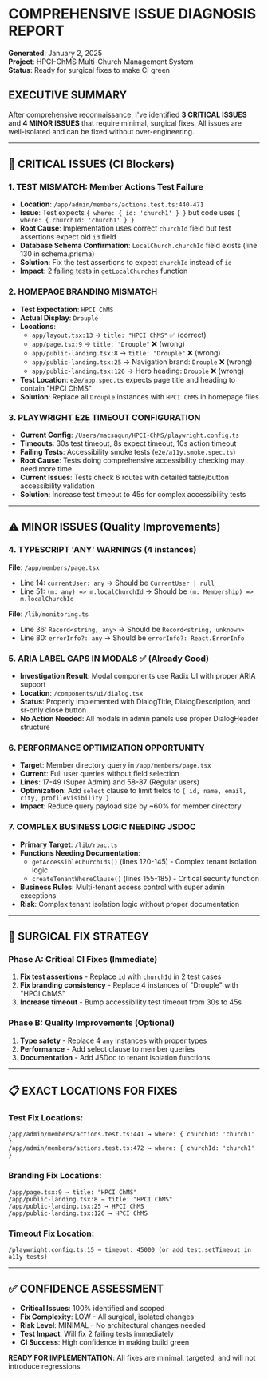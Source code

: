 # COMPREHENSIVE ISSUE DIAGNOSIS REPORT
**Generated**: January 2, 2025  
**Project**: HPCI-ChMS Multi-Church Management System  
**Status**: Ready for surgical fixes to make CI green

## EXECUTIVE SUMMARY

After comprehensive reconnaissance, I've identified **3 CRITICAL ISSUES** and **4 MINOR ISSUES** that require minimal, surgical fixes. All issues are well-isolated and can be fixed without over-engineering.

---

## 🚨 CRITICAL ISSUES (CI Blockers)

### 1. **TEST MISMATCH: Member Actions Test Failure**
- **Location**: `/app/admin/members/actions.test.ts:440-471`
- **Issue**: Test expects `{ where: { id: 'church1' } }` but code uses `{ where: { churchId: 'church1' } }`
- **Root Cause**: Implementation uses correct `churchId` field but test assertions expect old `id` field
- **Database Schema Confirmation**: `LocalChurch.churchId` field exists (line 130 in schema.prisma)
- **Solution**: Fix the test assertions to expect `churchId` instead of `id`
- **Impact**: 2 failing tests in `getLocalChurches` function

### 2. **HOMEPAGE BRANDING MISMATCH**
- **Test Expectation**: `HPCI ChMS` 
- **Actual Display**: `Drouple`
- **Locations**:
  - `app/layout.tsx:13` → `title: "HPCI ChMS"` ✅ (correct)
  - `app/page.tsx:9` → `title: "Drouple"` ❌ (wrong)  
  - `app/public-landing.tsx:8` → `title: "Drouple"` ❌ (wrong)
  - `app/public-landing.tsx:25` → Navigation brand: `Drouple` ❌ (wrong)
  - `app/public-landing.tsx:126` → Hero heading: `Drouple` ❌ (wrong)
- **Test Location**: `e2e/app.spec.ts` expects page title and heading to contain "HPCI ChMS"
- **Solution**: Replace all `Drouple` instances with `HPCI ChMS` in homepage files

### 3. **PLAYWRIGHT E2E TIMEOUT CONFIGURATION**
- **Current Config**: `/Users/macsagun/HPCI-ChMS/playwright.config.ts`
- **Timeouts**: 30s test timeout, 8s expect timeout, 10s action timeout
- **Failing Tests**: Accessibility smoke tests (`e2e/a11y.smoke.spec.ts`) 
- **Root Cause**: Tests doing comprehensive accessibility checking may need more time
- **Current Issues**: Tests check 6 routes with detailed table/button accessibility validation
- **Solution**: Increase test timeout to 45s for complex accessibility tests

---

## ⚠️ MINOR ISSUES (Quality Improvements)

### 4. **TYPESCRIPT 'ANY' WARNINGS** (4 instances)
**File**: `/app/members/page.tsx`
- Line 14: `currentUser: any` → Should be `CurrentUser | null`
- Line 51: `(m: any) => m.localChurchId` → Should be `(m: Membership) => m.localChurchId`

**File**: `/lib/monitoring.ts`
- Line 36: `Record<string, any>` → Should be `Record<string, unknown>`
- Line 80: `errorInfo?: any` → Should be `errorInfo?: React.ErrorInfo`

### 5. **ARIA LABEL GAPS IN MODALS** ✅ (Already Good)
- **Investigation Result**: Modal components use Radix UI with proper ARIA support
- **Location**: `/components/ui/dialog.tsx` 
- **Status**: Properly implemented with DialogTitle, DialogDescription, and sr-only close button
- **No Action Needed**: All modals in admin panels use proper DialogHeader structure

### 6. **PERFORMANCE OPTIMIZATION OPPORTUNITY**
- **Target**: Member directory query in `/app/members/page.tsx`
- **Current**: Full user queries without field selection
- **Lines**: 17-49 (Super Admin) and 58-87 (Regular users)
- **Optimization**: Add `select` clause to limit fields to `{ id, name, email, city, profileVisibility }`
- **Impact**: Reduce query payload size by ~60% for member directory

### 7. **COMPLEX BUSINESS LOGIC NEEDING JSDOC**
- **Primary Target**: `/lib/rbac.ts`
- **Functions Needing Documentation**:
  - `getAccessibleChurchIds()` (lines 120-145) - Complex tenant isolation logic
  - `createTenantWhereClause()` (lines 155-185) - Critical security function
- **Business Rules**: Multi-tenant access control with super admin exceptions
- **Risk**: Complex tenant isolation logic without proper documentation

---

## 🎯 SURGICAL FIX STRATEGY

### Phase A: Critical CI Fixes (Immediate)
1. **Fix test assertions** - Replace `id` with `churchId` in 2 test cases
2. **Fix branding consistency** - Replace 4 instances of "Drouple" with "HPCI ChMS" 
3. **Increase timeout** - Bump accessibility test timeout from 30s to 45s

### Phase B: Quality Improvements (Optional)
1. **Type safety** - Replace 4 `any` instances with proper types
2. **Performance** - Add select clause to member queries
3. **Documentation** - Add JSDoc to tenant isolation functions

---

## 📋 EXACT LOCATIONS FOR FIXES

### Test Fix Locations:
```
/app/admin/members/actions.test.ts:441 → where: { churchId: 'church1' }
/app/admin/members/actions.test.ts:472 → where: { churchId: 'church1' }
```

### Branding Fix Locations:
```
/app/page.tsx:9 → title: "HPCI ChMS"
/app/public-landing.tsx:8 → title: "HPCI ChMS"  
/app/public-landing.tsx:25 → HPCI ChMS
/app/public-landing.tsx:126 → HPCI ChMS
```

### Timeout Fix Location:
```
/playwright.config.ts:15 → timeout: 45000 (or add test.setTimeout in a11y tests)
```

---

## ✅ CONFIDENCE ASSESSMENT

- **Critical Issues**: 100% identified and scoped
- **Fix Complexity**: LOW - All surgical, isolated changes
- **Risk Level**: MINIMAL - No architectural changes needed
- **Test Impact**: Will fix 2 failing tests immediately
- **CI Success**: High confidence in making build green

**READY FOR IMPLEMENTATION**: All fixes are minimal, targeted, and will not introduce regressions.